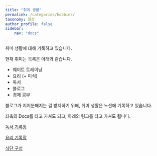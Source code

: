 ```yaml
---
title: "취미 생활"
permalink: /categories/hobbies/
taxonomy: 일상
author_profile: false
sidebar:
    nav: "docs"
---
```


취미 생활에 대해 기록하고 있습니다.

현재 취미는 목록은 아래와 같습니다.

- 웨이트 트레이닝
- 요리 (+ 미식)
- 독서
- 블로그
- 경제 공부

블로그가 지저분해지는 걸 방지하기 위해, 취미 생활은 노션에 기록하고 있습니다.

좌측의 Docs를 타고 가셔도 되고, 아래의 링크를 타고 가셔도 됩니다.

[독서 기록장](https://www.notion.so/ae8835e9dde745109f8ab6d939ac529f)

[요리 기록장](https://www.notion.so/9811b1355fb344fca44b199fef747fb0)

[식단 구성](https://www.notion.so/9da5a01fe5fe43dd9afb3736031f6e9b)